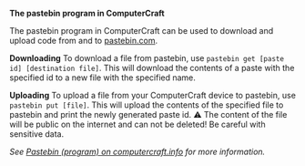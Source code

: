 **The pastebin program in ComputerCraft**

The pastebin program in ComputerCraft can be used to download and upload code from and to [pastebin.com](https://pastebin.com/).

**Downloading**
To download a file from pastebin, use `pastebin get [paste id] [destination file]`.
This will download the contents of a paste with the specified id to a new file with the specified name.

**Uploading**
To upload a file from your ComputerCraft device to pastebin, use `pastebin put [file]`.
This will upload the contents of the specified file to pastebin and print the newly generated paste id.
:warning: The content of the file will be public on the internet and can not be deleted! Be careful with sensitive data.

*See [Pastebin (program) on computercraft.info](http://www.computercraft.info/wiki/Pastebin_%28program%29) for more information.*
